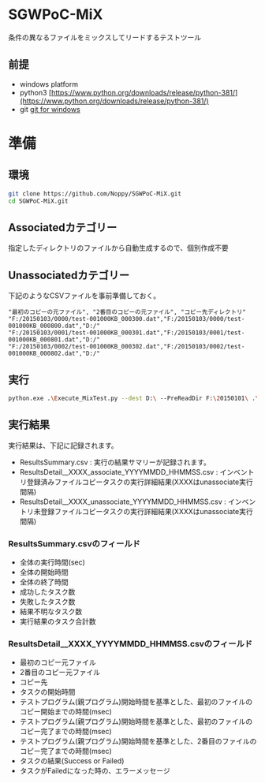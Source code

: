 # SGWPoC-MiX
条件の異なるファイルをミックスしてリードするテストツール


## 前提
- windows platform
- python3 [https://www.python.org/downloads/release/python-381/](https://www.python.org/downloads/release/python-381/)
- git [git for windows](https://gitforwindows.org/)

# 準備
## 環境
```sh
git clone https://github.com/Noppy/SGWPoC-MiX.git
cd SGWPoC-MiX.git
```
## Associatedカテゴリー
指定したディレクトリのファイルから自動生成するので、個別作成不要

## Unassociatedカテゴリー
下記のようなCSVファイルを事前準備しておく。
```csv
"最初のコピーの元ファイル", "2番目のコピーの元ファイル", "コピー先ディレクトリ"
"F:/20150103/0000/test-001000KB_000300.dat","F:/20150103/0000/test-001000KB_000800.dat","D:/"
"F:/20150103/0001/test-001000KB_000301.dat","F:/20150103/0001/test-001000KB_000801.dat","D:/"
"F:/20150103/0002/test-001000KB_000302.dat","F:/20150103/0002/test-001000KB_000802.dat","D:/"
```

## 実行
```sh
python.exe .\Execute_MixTest.py --dest D:\ --PreReadDir F:\20150101\ .\UnassociatedFiles.csv --Times 3 --Interval 9
```

## 実行結果
実行結果は、下記に記録されます。
- ResultsSummary.csv : 実行の結果サマリーが記録されます。
- ResultsDetail__XXXX_associate_YYYYMMDD_HHMMSS.csv :   インベントリ登録済みファイルコピータスクの実行詳細結果(XXXXはunassociate実行間隔)
- ResultsDetail__XXXX_unassociate_YYYYMMDD_HHMMSS.csv : インベントリ未登録ファイルコピータスクの実行詳細結果(XXXXはunassociate実行間隔)

### ResultsSummary.csvのフィールド
- 全体の実行時間(sec)
- 全体の開始時間
- 全体の終了時間
- 成功したタスク数
- 失敗したタスク数
- 結果不明なタスク数
- 実行結果のタスク合計数

### ResultsDetail__XXXX_YYYYMMDD_HHMMSS.csvのフィールド
- 最初のコピー元ファイル
- 2番目のコピー元ファイル
- コピー先
- タスクの開始時間
- テストプログラム(親プログラム)開始時間を基準とした、最初のファイルのコピー開始までの時間(msec)
- テストプログラム(親プログラム)開始時間を基準とした、最初のファイルのコピー完了までの時間(msec)
- テストプログラム(親プログラム)開始時間を基準とした、2番目のファイルのコピー完了までの時間(msec)
- タスクの結果(Success or Failed)
- タスクがFailedになった時の、エラーメッセージ
